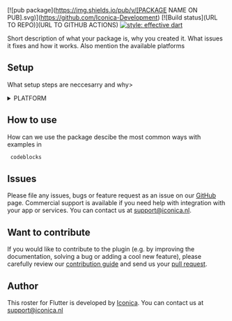 [![pub package](https://img.shields.io/pub/v/[PACKAGE NAME ON PUB].svg)](https://github.com/Iconica-Development) [![Build status](URL TO REPO)](URL TO GITHUB ACTIONS) [![style: effective dart](https://img.shields.io/badge/style-effective_dart-40c4ff.svg)](https://github.com/tenhobi/effective_dart) 

Short description of what your package is, why you created it. What issues it fixes and how it works. Also mention the available platforms

## Setup

What setup steps are neccesarry and why>

<details>
<summary>PLATFORM</summary>
    
specific platform steps

</details>

## How to use

How can we use the package descibe the most common ways with examples in 
```dart
 codeblocks
``` 

## Issues

Please file any issues, bugs or feature request as an issue on our [GitHub](https://github.com/Iconica-Development/roster) page. Commercial support is available if you need help with integration with your app or services. You can contact us at [support@iconica.nl](mailto:support@iconica.nl).

## Want to contribute

If you would like to contribute to the plugin (e.g. by improving the documentation, solving a bug or adding a cool new feature), please carefully review our [contribution guide](./CONTRIBUTING.md) and send us your [pull request](https://github.com/Iconica-Development/roster/pulls).

## Author

This roster for Flutter is developed by [Iconica](https://iconica.nl). You can contact us at <support@iconica.nl>